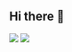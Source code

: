 ## Hi there 👋


<img src="https://media.tenor.com/E73aHdNnj2AAAAAM/yoriko-nikaidou.gif"/>
<img src="https://user-images.githubusercontent.com/74038190/236119160-976a0405-caa7-470c-9356-16d43402ea0a.gif"/>
